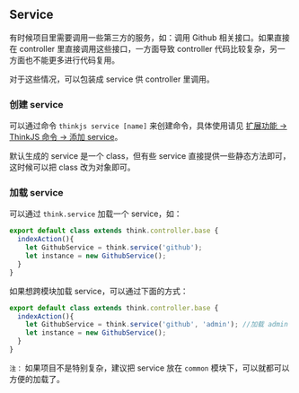 ## Service

有时候项目里需要调用一些第三方的服务，如：调用 Github 相关接口。如果直接在 controller 里直接调用这些接口，一方面导致 controller 代码比较复杂，另一方面也不能更多进行代码复用。

对于这些情况，可以包装成 service 供 controller 里调用。

### 创建 service

可以通过命令 `thinkjs service [name]` 来创建命令，具体使用请见 [扩展功能 -> ThinkJS 命令 -> 添加 service](./thinkjs_command.html#添加-service)。

默认生成的 service 是一个 class，但有些 service 直接提供一些静态方法即可，这时候可以把 class 改为对象即可。

### 加载 service

可以通过 `think.service` 加载一个 service，如：

```js
export default class extends think.controller.base {
  indexAction(){
    let GithubService = think.service('github');
    let instance = new GithubService();
  }
}
```

如果想跨模块加载 service，可以通过下面的方式：

```js
export default class extends think.controller.base {
  indexAction(){
    let GithubService = think.service('github', 'admin'); //加载 admin 模块下的 github service
    let instance = new GithubService();
  }
}
```

`注：` 如果项目不是特别复杂，建议把 service 放在 `common` 模块下，可以就都可以方便的加载了。
